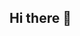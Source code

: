 ## Hi there 👋

<!--
BTECH in CSE (2021-2025)| 💻 Aspiring CSE Student| 
🌍 Based in India | 📚 Lifelong Learner | 💡 Passionate about solving real-world problems with code

---

## 🚀 Skills & Tools
- **Languages:** Python, JavaScript, SQL, HTML, CSS, JAVA
- **Libraries & Frameworks:** Pandas, NumPy, Matplotlib, Scikit-learn, Flask
- **Tools & Platforms:** Git, GitHub, Jupyter Notebook, VS Code, MySQL

---

## 📌 Current Projects
- 🔮 *Customer Churn Prediction using Machine Learning*
- 🏨 *Stone Paper Scissors (Rock Paper Scissors) project using HTML, CSS, and JavaScript*
- 🏏 *IPL First-Innings Score Prediction using Pandas & Regression*
- 🏨 *Basic Calculator using Client-Server Architecture Using Java*
- 🏨 *Console based Railway Management System Using Python and Mysql*

---

## 📫 Let's Connect!
- 💼 [LinkedIn - (www.linkedin.com/in/nayan-kumar-465284362)]
- 📝 [Resume - (https://drive.google.com/file/d/1vfEeTNyKlpNXXJDyneP573Tk4LRcmawx/view?usp=drivesdk)]
- 📧 Email: kumarnayan2028@gmail.com
- 😄 Pronouns: Hi/Him
-->
